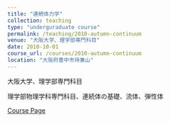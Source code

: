 ```yaml
---
title: "連続体力学"
collection: teaching
type: "underguraduate course"
permalink: /teaching/2010-autumn-continuum
venue: "大阪大学、理学部専門科目"
date: 2010-10-01
course_url: /courses/2010-autumn-continuum
location: "大阪府豊中市待兼山"
---
```


大阪大学、理学部専門科目

理学部物理学科専門科目、連続体の基礎、流体、弾性体


<a href='https://stsykw.github.io/courses/2010-autumn-continuum'>Course Page</a>
